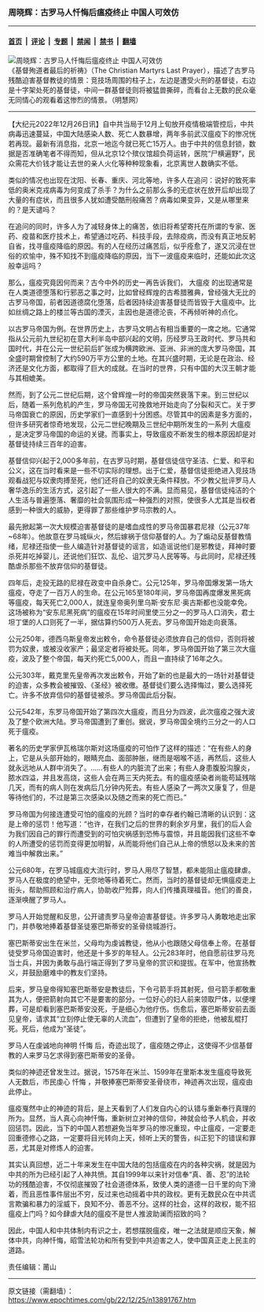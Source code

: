 ### 周晓辉：古罗马人忏悔后瘟疫终止 中国人可效仿

---

#### [首页](../../../..?n13891767) &nbsp;|&nbsp; [评论](../../../../../epoch-comment?n13891767) &nbsp;|&nbsp; [专题](../../../../../epoch-special?n13891767) &nbsp;|&nbsp; [禁闻](../../../../../epoch-news?n13891767) &nbsp;|&nbsp; [禁书](../../../../../books?n13891767) &nbsp;|&nbsp; [翻墙](https://github.com/gfw-breaker/nogfw/blob/master/README.md?n13891767)


<div><img alt="周晓辉：古罗马人忏悔后瘟疫终止 中国人可效仿" class="attachment-djy_600_400 size-djy_600_400 wp-post-image" src="https://i.epochtimes.com/assets/uploads/2020/01/77229_medium-600x340.jpg"/>
<div class="caption">
 《基督殉道者最后的祈祷》（The Christian Martyrs Last Prayer），描述了古罗马残酷迫害基督教徒的情景：竞技场周围的柱子上，左边是遭受火刑的基督徒，右边是十字架处死的基督徒，中间一群基督徒则将被猛兽撕碎，而看台上无数的民众毫无同情心的观看着这惨烈的情景。（明慧网）
</div></div><hr/><div class="post_content" id="artbody" itemprop="articleBody">
 <!-- article content begin -->
 <p>
  【大纪元2022年12月26日讯】自中共当局于12月上旬放开疫情极端管控后，中共病毒迅速蔓延，中国大陆感染人数、死亡人数暴增，两年多前武汉瘟疫下的惨况恍若再现。最新有消息指，北京一地迄今就已死亡15万人。由于中共的信息封锁，数据是否准确笔者不得而知，但从北京12个殡仪馆超负荷运转，医院“尸横遍野”，民众需花大价钱才能让去世的亲人火化等种种现象看，北京离世人数确实不低。
 </p>
 <p>
  类似的情况也出现在沈阳、长春、重庆、河北等地，许多人在追问：说好的致死率低的奥米克戎病毒为何变成了杀手？为什么之前那么多的无症状在放开后却出现了大量的有症状，而且很多人犹如遭受酷刑般痛苦？病毒如果变异，又是从哪里来的？是天谴吗？
 </p>
 <p>
  在追问的同时，许多人为了减轻身体上的痛苦，依旧将希望寄托在所谓的专家、医药、疫苗和医疗技术上，希望通过吃药、科技手段，去除疫病，而没有真正地反躬自省，找寻瘟疫降临的原因。有的人在经历过痛苦后，似乎痊愈了，遂又沉浸在世俗的欢愉中，殊不知找不到瘟疫降临的原因，当下一波瘟疫来临时，还能如此次这般幸运吗？
 </p>
 <p>
  那么，瘟疫究竟因何而来？古今中外的历史一再告诉我们，
  <ok href="https://www.epochtimes.com/gb/tag/%E5%A4%A7%E7%98%9F%E7%96%AB.html">
   大瘟疫
  </ok>
  的出现通常是在人类道德堕落和行邪恶之事之时，比如曾经辉煌的古希腊雅典，曾经强大无比的古罗马帝国，前者因道德腐化堕落，后者因持续迫害基督徒而皆毁于大瘟疫中。比如丝绸之路上的楼兰等古国的湮灭，主因也是道德沦丧，不再倾听神的点化。
 </p>
 <p>
  以古罗马帝国为例。在世界历史上，古罗马文明占有相当重要的一席之地。它通常指从公元前九世纪初在意大利半岛中部兴起的文明，历经罗马王政时代、罗马共和国时代，并在公元一世纪前后扩张成为横跨欧洲、亚洲、非洲的庞大罗马帝国，其全盛时期曾控制了大约590万平方公里的土地。在其兴盛时期，无论是在政治、经济还是文化方面，都取得了巨大的成就。在当时的世界，只有中国的大汉王朝才能与其相媲美。
 </p>
 <p>
  然而，到了公元二世纪后期，这个曾辉煌一时的帝国突然衰落下来。到三世纪以后，随着一系列危机的产生，罗马帝国无可挽救地开始走向了分裂和灭亡。关于罗马帝国衰亡的原因，历史学家们一直感到十分困惑。尽管其中的因素是多方面的，但许多研究者惊奇地发现，公元二世纪晚期及三世纪中期所发生的一系列
  <ok href="https://www.epochtimes.com/gb/tag/%E5%A4%A7%E7%98%9F%E7%96%AB.html">
   大瘟疫
  </ok>
  ，是决定罗马帝国的命运的关键。而事实上，导致瘟疫不断发生的根本原因却是对基督徒持续三百年的迫害。
 </p>
 <p>
  基督信仰兴起于2,000多年前，在古罗马时期，基督信徒信守圣洁、仁爱、和平和公义，这在当时看来是一些不切实际的理想。出于仁爱，基督信徒拒绝进入竞技场观看战犯与奴隶肉搏至死，他们还将自己的奴隶无条件释放。不少教父批评罗马人奢华逸乐的生活方式，这引起了一些人很大的不满。显而易见，基督信徒纯洁的个人生活与普遍堕落、奢靡的社会氛围形成一种强烈的对照，使很多人尤其是当权者感到一种很大的威胁，更得罪了那些维护罗马宗教的人。
 </p>
 <p>
  最先掀起第一次大规模迫害基督徒的是嗜血成性的罗马帝国暴君尼禄（公元37年~68年）。他故意在罗马城纵火，然后嫁祸于信仰基督的人。为了煽动反基督教情绪，尼禄还指使一些人编造针对基督徒的谣言，如造谣说他们是邪教徒，拜神时要杀死并吃掉婴儿，还说他们狂饮、乱伦、诅咒罗马人民等等。与此同时，尼禄还残酷虐杀那些不放弃信仰的基督徒。
 </p>
 <p>
  四年后，走投无路的尼禄在政变中自杀身亡。公元125年，罗马帝国爆发第一场大瘟疫，夺走了一百万人的生命。在公元165至180年间，罗马帝国再度爆发黑死病等瘟疫，每天死亡2,000人，就连皇帝奥列里乌斯‧安东尼‧奥古斯都也没能幸免。这场被称为“安东尼黑死病”的瘟疫在15年时间里使三分之一的罗马人口消失，君士坦丁堡的人口则死了一半，据估算约500万人死去。罗马帝国开始走向衰落。
 </p>
 <p>
  公元250年，德西乌斯皇帝发出敕令，命令基督徒必须放弃自己的信仰，否则将被罚为奴隶，或被没收家产；最坚定者将被处死。同年，罗马帝国开始了第三次大瘟疫，波及了整个帝国，每天约死亡5,000人，而且一直持续了16年之久。
 </p>
 <p>
  公元303年，戴克里先皇帝再次发出敕令，开始了新的也是最大的一场针对基督徒的迫害，众多教会被摧毁、《圣经》被收缴。基督徒们要么选择悔过，要么选择死亡。许多不放弃信仰的基督徒被杀。罗马帝国此后分裂。
 </p>
 <p>
  公元542年，东罗马帝国开始了第四次大瘟疫，而且分为四波，此次瘟疫之强大波及了整个欧洲大陆。罗马帝国遭到了重创。据说，罗马帝国全境约三分之一的人口死于瘟疫。
 </p>
 <p>
  著名的历史学家伊瓦格瑞尔斯对这场瘟疫的可怕作了这样的描述：“在有些人的身上，它是从头部开始的，眼睛充血、面部肿胀，继而是咽喉不适，再然后，这些人就永远地从人群中消失了。……有些人的内脏流了出来；有些人身患腹股沟腺炎，脓水四溢，并且发高烧，这些人会在两三天内死去。有的瘟疫感染者尚能苟延残喘几天，而有的病人则在发病后几分钟内死去。有些人感染了一两次又康复了，但是等待他们的，不过是第三次感染以及随之而来的死亡而已。”
 </p>
 <p>
  罗马帝国为何接连遭受可怕的瘟疫的光顾？当时的幸存者约翰已清晰的认识到：这是上帝的惩罚！他写道：“也许，在我们之后的世界的剩余岁月里，我们的后人会为我们因自己的罪行而遭受到的可怕灾祸感到恐怖与震惊，并且能因我们这些不幸的人所遭受的惩罚而变得更加明智，从而能将他们自己从上帝的愤怒以及未来的苦难当中解救出来。”
 </p>
 <p>
  公元680年，在罗马城瘟疫大流行时，罗马人用尽了智慧，都未能阻止瘟疫肆虐。罗马人在极度的绝望中，无奈地等待着死亡。然而，当时的基督徒却无惧瘟疫走上街头，帮助照顾和治疗病人，协助收尸殓葬，向人们传播真理福音。他们的善良，逐渐唤醒了罗马人。
 </p>
 <p>
  罗马人开始觉醒和反思，公开谴责罗马皇帝迫害基督徒。许多罗马人勇敢地走出家门，并恭敬地捧着基督圣徒塞巴斯蒂安的圣骨绕城游行。
 </p>
 <p>
  塞巴斯蒂安出生在米兰，父母均为虔诚教徒，他从小也跟随父母信奉上帝。在基督徒受罗马帝国迫害时，他还是十多岁的年轻人。公元283年时，他自愿前往罗马充当士兵，并因为勇敢与品行端正得到了罗马皇帝的赏识和提拔。在军中，他宣扬教义，并鼓励磨难中的教友们坚持。
 </p>
 <p>
  后来，罗马皇帝得知塞巴斯蒂安是教徒后，下令弓箭手将其射死，但弓箭手都敬重其为人，便把箭射向其它不是要害的部分。一位好心的妇人前来领取尸体，以便埋葬，可是却看到塞巴斯蒂安没死，于是细心为他疗伤。伤愈后，塞巴斯蒂安前去面见皇帝，请求其“立刻停止使无辜的人流血”，但遭到了皇帝的拒绝，他被乱棍打死。死后，他成为“圣徒”。
 </p>
 <p>
  罗马人在虔诚地向神明
  <ok href="https://www.epochtimes.com/gb/tag/%E5%BF%8F%E6%82%94.html">
   忏悔
  </ok>
  后，奇迹出现了，瘟疫随之停止，这使得不少信基督教的人来罗马乞求得到塞巴斯蒂安的圣骨。
 </p>
 <p>
  类似的神迹还曾发生过。据说，1575年在米兰、1599年在里斯本发生瘟疫导致死人无数后，市民虔心
  <ok href="https://www.epochtimes.com/gb/tag/%E5%BF%8F%E6%82%94.html">
   忏悔
  </ok>
  ，并敬捧塞巴斯蒂安圣骨绕市，神迹再次出现，瘟疫由此停止。
 </p>
 <p>
  瘟疫戛然中止的神迹的背后，是上天看到了人们发自内心的认错与重新奉行真理的所为。显然，当人真心向神忏悔，重新树立对神的信仰，神就会给予人机会，并收回惩罚。因此，当下的中国人若想避免当年罗马的惨况重现，中止瘟疫，一定要走回重德修心之路，一定要将目光转向上天，倾听上天的警告，纠正犯下的错误和罪恶，尤其是对修炼人的迫害。
 </p>
 <p>
  其实认真回想，近二十年来发生在中国大陆的包括瘟疫在内的各种灾祸，就是因为中共的所为已经引起了人神共愤。其自1999年以来针对信奉“真、善、忍”的法轮功的残酷迫害，不仅彻底摧毁了社会道德体系，致使人类的道德一日千里的向下滑着，而且恶性事件层出不穷，反过来也动摇着中共的政权。更有无数民众在中共谎言欺骗和暴力的淫威下，良知不分、善恶不分。这样的社会，这样的政权，能不招瘟疫上门吗？如今肆虐大陆的瘟疫不是世人推波助澜而招致的吗？
 </p>
 <p>
  因此，中国人和中共体制内有识之士，若想摆脱瘟疫，唯一之法就是顺应天象，解体中共，向神忏悔，昭雪法轮功和所有受到中共迫害之人，使中国真正走上民主的道路。
 </p>
 <p>
  责任编辑：莆山
 </p>
 <!-- article content end -->
 <div id="below_article_ad">
 </div>
</div>


---

原文链接（需翻墙）：https://www.epochtimes.com/gb/22/12/25/n13891767.htm